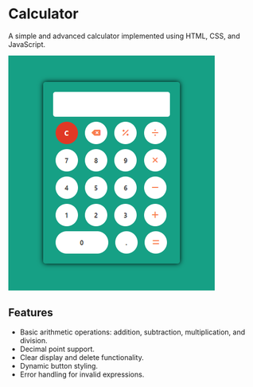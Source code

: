 # Calculator

A simple and advanced calculator implemented using HTML, CSS, and JavaScript.

![Calculator Screenshot](images/Calculator.png)

## Features

- Basic arithmetic operations: addition, subtraction, multiplication, and division.
- Decimal point support.
- Clear display and delete functionality.
- Dynamic button styling.
- Error handling for invalid expressions.

